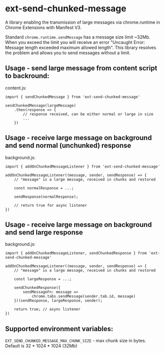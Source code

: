 # ext-send-chunked-message

A library enabling the transmission of large messages via chrome.runtime in Chrome Extensions with Manifest V3.

Standard `chrome.runtime.sendMessage` has a message size limit ~32Mb. When you exceed the limit you will receive an error "Uncaught Error: Message length exceeded maximum allowed length". This library resolves the problem and allows you to send messages without a limit.

## Usage - send large message from content script to backround:

content.js:

```
import { sendChunkedMessage } from 'ext-send-chunked-message'

sendChunkedMessage(largeMessage)
    .then(response => {
        // response received, can be either normal or large in size
        ...
    })
```

## Usage - receive large message on background and send normal (unchunked) response

background.js:
```
import { addOnChunkedMessageListener } from 'ext-send-chunked-message'

addOnChunkedMessageListener((message, sender, sendResponse) => {
    // "message" is a large message, received in chunks and restored

    const normalResponse = ...;

    sendResponse(normalResponse);

    // return true for async listener
})
```

## Usage - receive large message on background and send large response

background.js:
```
import { addOnChunkedMessageListener, sendChunkedResponse } from 'ext-send-chunked-message'

addOnChunkedMessageListener((message, sender, sendResponse) => {
    // "message" is a large message, received in chunks and restored

    const largeResponse = ...;

    sendChunkedResponse({
        sendMessageFn: message =>
            chrome.tabs.sendMessage(sender.tab.id, message)
    })(sendResponse, largeResponse, sender);

    return true; // async listener
})
```

## Supported environment variables:

`EXT_SEND_CHUNKED_MESSAGE_MAX_CHUNK_SIZE` - max chunk size in bytes. Default is 32 * 1024 * 1024 (32Mb)